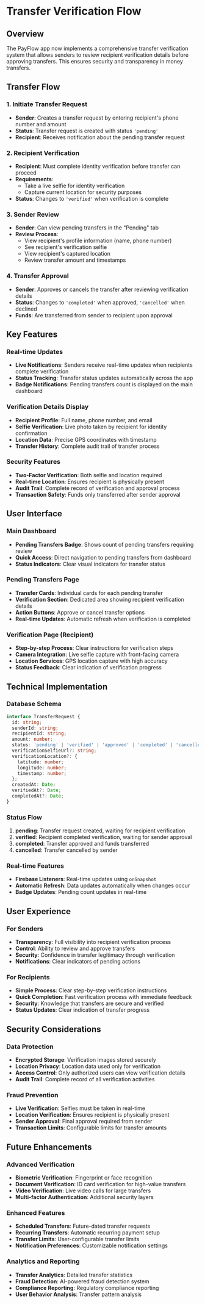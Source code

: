 # Transfer Verification Flow

## Overview

The PayFlow app now implements a comprehensive transfer verification system that allows senders to review recipient verification details before approving transfers. This ensures security and transparency in money transfers.

## Transfer Flow

### 1. Initiate Transfer Request
- **Sender**: Creates a transfer request by entering recipient's phone number and amount
- **Status**: Transfer request is created with status `'pending'`
- **Recipient**: Receives notification about the pending transfer request

### 2. Recipient Verification
- **Recipient**: Must complete identity verification before transfer can proceed
- **Requirements**:
  - Take a live selfie for identity verification
  - Capture current location for security purposes
- **Status**: Changes to `'verified'` when verification is complete

### 3. Sender Review
- **Sender**: Can view pending transfers in the "Pending" tab
- **Review Process**:
  - View recipient's profile information (name, phone number)
  - See recipient's verification selfie
  - View recipient's captured location
  - Review transfer amount and timestamps

### 4. Transfer Approval
- **Sender**: Approves or cancels the transfer after reviewing verification details
- **Status**: Changes to `'completed'` when approved, `'cancelled'` when declined
- **Funds**: Are transferred from sender to recipient upon approval

## Key Features

### Real-time Updates
- **Live Notifications**: Senders receive real-time updates when recipients complete verification
- **Status Tracking**: Transfer status updates automatically across the app
- **Badge Notifications**: Pending transfers count is displayed on the main dashboard

### Verification Details Display
- **Recipient Profile**: Full name, phone number, and email
- **Selfie Verification**: Live photo taken by recipient for identity confirmation
- **Location Data**: Precise GPS coordinates with timestamp
- **Transfer History**: Complete audit trail of transfer process

### Security Features
- **Two-Factor Verification**: Both selfie and location required
- **Real-time Location**: Ensures recipient is physically present
- **Audit Trail**: Complete record of verification and approval process
- **Transaction Safety**: Funds only transferred after sender approval

## User Interface

### Main Dashboard
- **Pending Transfers Badge**: Shows count of pending transfers requiring review
- **Quick Access**: Direct navigation to pending transfers from dashboard
- **Status Indicators**: Clear visual indicators for transfer status

### Pending Transfers Page
- **Transfer Cards**: Individual cards for each pending transfer
- **Verification Section**: Dedicated area showing recipient verification details
- **Action Buttons**: Approve or cancel transfer options
- **Real-time Updates**: Automatic refresh when verification is completed

### Verification Page (Recipient)
- **Step-by-step Process**: Clear instructions for verification steps
- **Camera Integration**: Live selfie capture with front-facing camera
- **Location Services**: GPS location capture with high accuracy
- **Status Feedback**: Clear indication of verification progress

## Technical Implementation

### Database Schema
```typescript
interface TransferRequest {
  id: string;
  senderId: string;
  recipientId: string;
  amount: number;
  status: 'pending' | 'verified' | 'approved' | 'completed' | 'cancelled';
  verificationSelfieUrl?: string;
  verificationLocation?: {
    latitude: number;
    longitude: number;
    timestamp: number;
  };
  createdAt: Date;
  verifiedAt?: Date;
  completedAt?: Date;
}
```

### Status Flow
1. **pending**: Transfer request created, waiting for recipient verification
2. **verified**: Recipient completed verification, waiting for sender approval
3. **completed**: Transfer approved and funds transferred
4. **cancelled**: Transfer cancelled by sender

### Real-time Features
- **Firebase Listeners**: Real-time updates using `onSnapshot`
- **Automatic Refresh**: Data updates automatically when changes occur
- **Badge Updates**: Pending count updates in real-time

## User Experience

### For Senders
- **Transparency**: Full visibility into recipient verification process
- **Control**: Ability to review and approve transfers
- **Security**: Confidence in transfer legitimacy through verification
- **Notifications**: Clear indicators of pending actions

### For Recipients
- **Simple Process**: Clear step-by-step verification instructions
- **Quick Completion**: Fast verification process with immediate feedback
- **Security**: Knowledge that transfers are secure and verified
- **Status Updates**: Clear indication of transfer progress

## Security Considerations

### Data Protection
- **Encrypted Storage**: Verification images stored securely
- **Location Privacy**: Location data used only for verification
- **Access Control**: Only authorized users can view verification details
- **Audit Trail**: Complete record of all verification activities

### Fraud Prevention
- **Live Verification**: Selfies must be taken in real-time
- **Location Verification**: Ensures recipient is physically present
- **Sender Approval**: Final approval required from sender
- **Transaction Limits**: Configurable limits for transfer amounts

## Future Enhancements

### Advanced Verification
- **Biometric Verification**: Fingerprint or face recognition
- **Document Verification**: ID card verification for high-value transfers
- **Video Verification**: Live video calls for large transfers
- **Multi-factor Authentication**: Additional security layers

### Enhanced Features
- **Scheduled Transfers**: Future-dated transfer requests
- **Recurring Transfers**: Automatic recurring payment setup
- **Transfer Limits**: User-configurable transfer limits
- **Notification Preferences**: Customizable notification settings

### Analytics and Reporting
- **Transfer Analytics**: Detailed transfer statistics
- **Fraud Detection**: AI-powered fraud detection system
- **Compliance Reporting**: Regulatory compliance reporting
- **User Behavior Analysis**: Transfer pattern analysis
